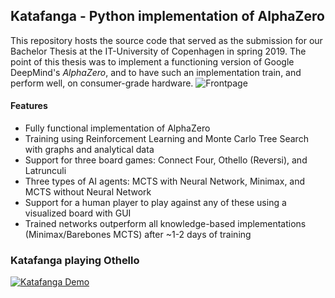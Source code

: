 ## Katafanga - Python implementation of AlphaZero
This repository hosts the source code that served as the submission for our Bachelor Thesis at the IT-University of Copenhagen
in spring 2019. The point of this thesis was to implement a functioning version of Google DeepMind's *AlphaZero*, and to
have such an implementation train, and perform well, on consumer-grade hardware.
![Frontpage](http://mhooge.com/misc/katafanga.png)

#### Features
- Fully functional implementation of AlphaZero
- Training using Reinforcement Learning and Monte Carlo Tree Search with graphs and analytical data
- Support for three board games: Connect Four, Othello (Reversi), and Latrunculi
- Three types of AI agents: MCTS with Neural Network, Minimax, and MCTS without Neural Network
- Support for a human player to play against any of these using a visualized board with GUI
- Trained networks outperform all knowledge-based implementations (Minimax/Barebones MCTS) after ~1-2 days of training

### Katafanga playing Othello
[![Katafanga Demo](https://img.youtube.com/vi/BNDp_DNfXV8/maxresdefault.jpg)](https://www.youtube.com/watch?v=BNDp_DNfXV8)
